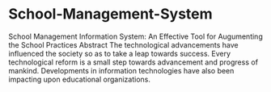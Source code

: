 # School-Management-System
School Management Information System: An Effective Tool for Augumenting the School Practices Abstract The technological advancements have influenced the society 
so as to take a leap towards success. Every technological reform is a small step towards advancement and progress of mankind. 
Developments in information technologies have also been impacting upon educational organizations. 

